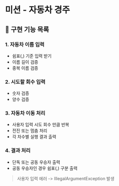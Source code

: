 # 미션 - 자동차 경주

## 💫 구현 기능 목록

### 1. 자동차 이름 입력
- 쉼표(,) 기준 입력 받기
- 이름 길이 검증
- 중복 이름 검증
### 2. 시도할 회수 입력
- 숫자 검증
- 양수 검증
### 3. 자동차 이동 처리
- 사용자 입력 시도 회수 만큼 반복
- 전진 또는 멈춤 처리
- 각 차수별 실행 결과 출력
### 4. 결과 처리
- 단독 또는 공동 우승자 출력
- 공동 우승자인 경우 쉼표(,) 구분 출력

> 사용자 입력 에러 -> IllegalArgumentException 발생